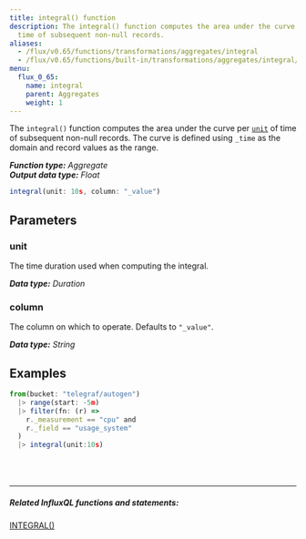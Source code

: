 ```yaml
---
title: integral() function
description: The integral() function computes the area under the curve per unit of
  time of subsequent non-null records.
aliases:
  - /flux/v0.65/functions/transformations/aggregates/integral
  - /flux/v0.65/functions/built-in/transformations/aggregates/integral/
menu:
  flux_0_65:
    name: integral
    parent: Aggregates
    weight: 1
---
```


The `integral()` function computes the area under the curve per [`unit`](#unit) of time of subsequent non-null records.
The curve is defined using `_time` as the domain and record values as the range.

_**Function type:** Aggregate_  
_**Output data type:** Float_

```js
integral(unit: 10s, column: "_value")
```

## Parameters

### unit
The time duration used when computing the integral.

_**Data type:** Duration_

### column
The column on which to operate.
Defaults to `"_value"`.

_**Data type:** String_

## Examples
```js
from(bucket: "telegraf/autogen")
  |> range(start: -5m)
  |> filter(fn: (r) =>
    r._measurement == "cpu" and
    r._field == "usage_system"
  )
  |> integral(unit:10s)
```

<hr style="margin-top:4rem"/>

##### Related InfluxQL functions and statements:
[INTEGRAL()](/influxdb/latest/query_language/functions/#integral)
